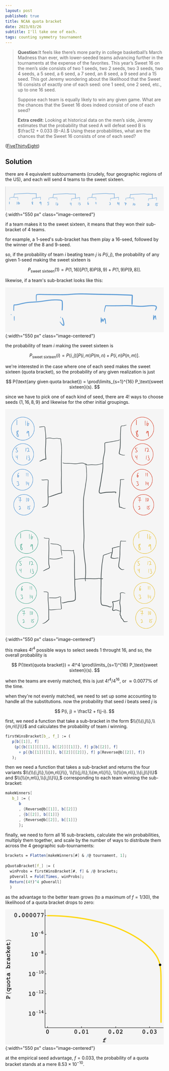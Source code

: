 ```yaml
---
layout: post
published: true
title: NCAA quota bracket
date: 2023/03/26
subtitle: I'll take one of each.
tags: counting symmetry tournament
---
```


>**Question**:It feels like there’s more parity in college basketball’s March Madness than ever, with lower-seeded teams advancing further in the tournaments at the expense of the favorites. This year’s Sweet 16 on the men’s side consists of two 1 seeds, two 2 seeds, two 3 seeds, two 4 seeds, a 5 seed, a 6 seed, a 7 seed, an 8 seed, a 9 seed and a 15 seed. This got Jeremy wondering about the likelihood that the Sweet 16 consists of exactly one of each seed: one 1 seed, one 2 seed, etc., up to one 16 seed.
>
>Suppose each team is equally likely to win any given game. What are the chances that the Sweet 16 does indeed consist of one of each seed?
>
>**Extra credit**: Looking at historical data on the men’s side, Jeremy estimates that the probability that seed A will defeat seed B is $\frac12 + 0.033 (B−A).$ Using these probabilities, what are the chances that the Sweet 16 consists of one of each seed?

<!--more-->

([FiveThirtyEight](https://fivethirtyeight.com/features/the-riddler-meets-jeopardy/))

## Solution

there are $4$ equivalent subtournaments (crudely, four geographic regions of the US), and each will send $4$ teams to the sweet sixteen.

![](/img/2023-03-26-regional-tournament.png){:width="550 px" class="image-centered"}

if a team makes it to the sweet sixteen, it means that they won their sub-bracket of $4$ teams.

for example, a $1$-seed's sub-bracket has them play a $16$-seed, followed by the winner of the $8$ and $9$-seed.

so, if the probability of team $i$ beating team $j$ is $P(i,j),$ the probability of any given $1$-seed making the sweet sixteen is 

$$ P_\text{sweet sixteen}(1) = P(1,16)\left[P(1,8)P(8,9) + P(1,9)P(9,8)\right]. $$

likewise, if a team's sub-bracket looks like this:

![](/img/2023-03-26-sub-bracket.png){:width="550 px" class="image-centered"}

the probability of team $i$ making the sweet sixteen is

$$ P_\text{sweet sixteen}(i) = P(i,j)\left[P(i,m)P(m,n) + P(i,n)P(n,m)\right]. $$

we're interested in the case where one of each seed makes the sweet sixteen (quota bracket), so the probability of any given realization is just

$$ P(\text{any given quota bracket}) = \prod\limits_{s=1}^{16} P_\text{sweet sixteen}(s). $$

since we have to pick one of each kind of seed, there are $4!$ ways to choose seeds $\{1,16,8,9\}$ and likewise for the other initial groupings. 

![](/img/2023-03-26-tournament.jpg){:width="550 px" class="image-centered"}

this makes $4!^4$ possible ways to select seeds $1$ throught $16,$ and so, the overall probability is

$$ P(\text{quota bracket}) = 4!^4 \prod\limits_{s=1}^{16} P_\text{sweet sixteen}(s). $$

when the teams are evenly matched, this is just $4!^4/4^{16},$ or $\approx 0.0077\%$ of the time. 

when they're not evenly matched, we need to set up some accounting to handle all the substitutions. now the probability that seed $i$ beats seed $j$ is 

$$ P(i, j) = \frac12 + f(j-i). $$

first, we need a function that take a sub-bracket in the form $\\{\\{i,j\\},\\{m,n\\}\\}$ and calculates the probability of team $i$ winning.

```mathematica
firstWinsBracket[b_, f_] := (
   p[b[[1]], f]
    (p[{b[[1]][[1]], b[[2]][[1]]}, f] p[b[[2]], f]
      + p[{b[[1]][[1]], b[[2]][[2]]}, f] p[Reverse@b[[2]], f])
   );
```

then we need a function that takes a sub-bracket and returns the four variants $\\{\\{i,j\\},\\{m,n\\}\\}, \\{\\{j,i\\},\\{m,n\\}\\}, \\{\\{m,n\\},\\{i,j\\}\\}$ and $\\{\\{n,m\\},\\{i,j\\}\\},$ corresponding to each team winning the sub-bracket:

```mathematica
makeWinners[
   b_] := {
      b
      , {Reverse@b[[1]], b[[2]]}
      , {b[[2]], b[[1]]}
      , {Reverse@b[[2]], b[[1]]}
      };
```

finally, we need to form all $16$ sub-brackets, calculate the win probabilities, multiply them together, and scale by the number of ways to distribute them across the $4$ geographic sub-tournaments:

```mathematica
brackets = Flatten[makeWinners[#] & /@ tournament, 1];

pQuotaBracket[f_] := (
  winProbs = firstWinsBracket[#, f] & /@ brackets;
  pOverall = Fold[Times, winProbs];
  Return[(4!)^4 pOverall]
  )

```

as the advantage to the better team grows (to a maximum of $f = 1/30$), the likelihood of a quota bracket drops to zero:

![](/img/2023-03-26-tournament-prob-f.png){:width="550 px" class="image-centered"}

at the empirical seed advantage, $f = 0.033,$ the probability of a quota bracket stands at a mere $8.53\times10^{-10}.$

<br>

